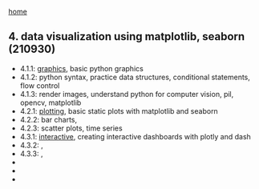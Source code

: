 [home](https://nils-holmberg.github.io/sfac-py/)

## 4. data visualization using matplotlib, seaborn (210930)

- 4.1.1: [graphics](411-intro.html), basic python graphics
- 4.1.2: python syntax, practice data structures, conditional statements, flow control
- 4.1.3: render images, understand python for computer vision, pil, opencv, matplotlib
- 4.2.1: [plotting](421-plotting.html), basic static plots with matplotlib and seaborn
- 4.2.2: bar charts, 
- 4.2.3: scatter plots, time series
- 4.3.1: [interactive](431-interactive.html), creating interactive dashboards with plotly and dash
- 4.3.2: , 
- 4.3.3: , 
- 
- 
- 
